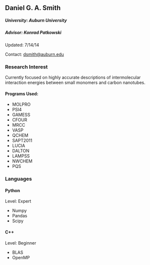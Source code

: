 ## Daniel G. A. Smith
##### University: Auburn University
##### Advisor: Konrad Patkowski

Updated: 7/14/14

Contact: dsmith@auburn.edu

### Research Interest

Currently focused on highly accurate descriptions of intermolecular interaction energies between small monomers and carbon nanotubes.

#### Programs Used:
 - MOLPRO
 - PSI4
 - GAMESS
 - CFOUR
 - MRCC
 - VASP
 - QCHEM
 - SAPT2011
 - LUCIA
 - DALTON
 - LAMPSS
 - NWCHEM
 - PQS

### Languages

#### Python
Level: Expert

 - Numpy
 - Pandas
 - Scipy

#### C++
Level: Beginner

 - BLAS
 - OpenMP

